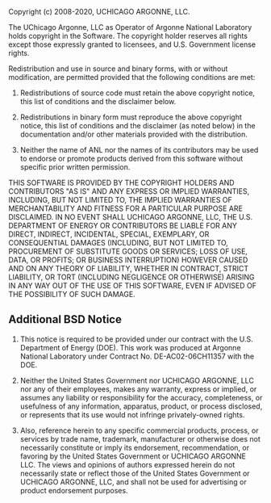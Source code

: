  Copyright (c) 2008-2020, UCHICAGO ARGONNE, LLC. 

 The UChicago Argonne, LLC as Operator of Argonne National
 Laboratory holds copyright in the Software. The copyright holder
 reserves all rights except those expressly granted to licensees,
 and U.S. Government license rights.

 Redistribution and use in source and binary forms, with or without
 modification, are permitted provided that the following conditions
 are met:

 1. Redistributions of source code must retain the above copyright
 notice, this list of conditions and the disclaimer below.

 2. Redistributions in binary form must reproduce the above copyright
 notice, this list of conditions and the disclaimer (as noted below)
 in the documentation and/or other materials provided with the
 distribution.

 3. Neither the name of ANL nor the names of its contributors
 may be used to endorse or promote products derived from this software
 without specific prior written permission.

 THIS SOFTWARE IS PROVIDED BY THE COPYRIGHT HOLDERS AND CONTRIBUTORS 
 "AS IS" AND ANY EXPRESS OR IMPLIED WARRANTIES, INCLUDING, BUT NOT 
 LIMITED TO, THE IMPLIED WARRANTIES OF MERCHANTABILITY AND FITNESS 
 FOR A PARTICULAR PURPOSE ARE DISCLAIMED. IN NO EVENT SHALL 
 UCHICAGO ARGONNE, LLC, THE U.S. DEPARTMENT OF 
 ENERGY OR CONTRIBUTORS BE LIABLE FOR ANY DIRECT, INDIRECT, INCIDENTAL, 
 SPECIAL, EXEMPLARY, OR CONSEQUENTIAL DAMAGES (INCLUDING, BUT NOT LIMITED 
 TO, PROCUREMENT OF SUBSTITUTE GOODS OR SERVICES; LOSS OF USE, 
 DATA, OR PROFITS; OR BUSINESS INTERRUPTION) HOWEVER CAUSED AND ON ANY 
 THEORY OF LIABILITY, WHETHER IN CONTRACT, STRICT LIABILITY, OR TORT 
 (INCLUDING NEGLIGENCE OR OTHERWISE) ARISING IN ANY WAY OUT OF THE USE 
 OF THIS SOFTWARE, EVEN IF ADVISED OF THE POSSIBILITY OF SUCH DAMAGE.

 Additional BSD Notice
 ---------------------
 1. This notice is required to be provided under our contract with
 the U.S. Department of Energy (DOE). This work was produced at
 Argonne National Laboratory under Contract 
 No. DE-AC02-06CH11357 with the DOE.

 2. Neither the United States Government nor UCHICAGO ARGONNE, 
 LLC nor any of their employees, makes any warranty, 
 express or implied, or assumes any liability or responsibility for the
 accuracy, completeness, or usefulness of any information, apparatus,
 product, or process disclosed, or represents that its use would not
 infringe privately-owned rights.

 3. Also, reference herein to any specific commercial products, process, 
 or services by trade name, trademark, manufacturer or otherwise does 
 not necessarily constitute or imply its endorsement, recommendation, 
 or favoring by the United States Government or UCHICAGO ARGONNE LLC. 
 The views and opinions of authors expressed 
 herein do not necessarily state or reflect those of the United States 
 Government or UCHICAGO ARGONNE, LLC, and shall 
 not be used for advertising or product endorsement purposes.